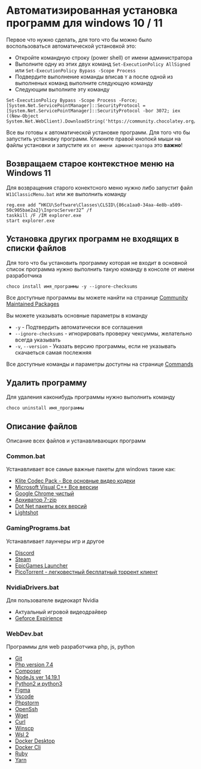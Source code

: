 # Автоматизированная установка программ для windows 10 / 11

Первое что нужно сделать, для того что бы можно было воспользоваться автоматической установкой это:

* Откройте командную строку (power shell) от имени администратора
* Выполните одну из этих двух команд `Set-ExecutionPolicy AllSigned ` или `Set-ExecutionPolicy Bypass -Scope Process`
* Подвердите выполнение команды вписав `Y` а после одной из выполненых команд выполните следующую команду
* Следующим выполните эту команду
```
Set-ExecutionPolicy Bypass -Scope Process -Force; [System.Net.ServicePointManager]::SecurityProtocol = [System.Net.ServicePointManager]::SecurityProtocol -bor 3072; iex ((New-Object System.Net.WebClient).DownloadString('https://community.chocolatey.org/install.ps1'))
```

Все вы готовы к автоматической установке программ. Для того что бы запустить установку программ. Кликните правой кнопокй мыши на файлы установки и запустите их  `от имени администратора` это <b>важно</b>!

## Возвращаем старое контекстное меню на Windows 11
Для возвращения старого конектсного меню нужно либо запустит файл `W11ClassicMenu.bat`
или же выполнить команду
```
reg.exe add “HKCU\Software\Classes\CLSID\{86ca1aa0-34aa-4e8b-a509-50c905bae2a2}\InprocServer32” /f
taskkill /F /IM explorer.exe
start explorer.exe
```

## Установка других программ не входящих в списки файлов
Для того что бы установить программу которая не входит в основной список программа нужно выполнить такую команду в консоле от имени разработчика
```
choco install имя_программы -y --ignore-checksums
```

Все доступные программы вы можете нанйти на странице [Community Maintained Packages](https://community.chocolatey.org/packages)

Вы можете указывать основные параметры в команду
* `-y` - Подтвердить автоматически все соглашения
* `--ignore-checksums` - игнорировать проверку чексуммы, желательно всегда указывать
* `-v`, `--version`  - Указать версию программы, если не указывать скачаеться самая послежняя

Все доступные команды и параметры доступны на странице [Commands](https://docs.chocolatey.org/en-us/choco/commands/)

## Удалить программу
Для удаления каконибудь программы нужно выполнить команду
```
choco uninstall имя_программы
```

## Описание файлов
Описание всех файлов и устанавливающих программ

### Common.bat
Устанавливает все самые важные пакеты для windows такие как:
* [Klite Codec Pack - Все основные видео кодеки](https://codecguide.com/)
* [Microsoft Visual C++ Все версии](https://docs.microsoft.com/ru-ru/cpp/windows/latest-supported-vc-redist?view=msvc-170)
* [Google Chrome чистый](https://www.google.com/intl/ru_ru/chrome/)
* [Архиватор 7-zip](https://www.7-zip.org/)
* [Dot Net пакеты всеx версий](https://dotnet.microsoft.com/en-us/)
* [Lightshot](https://app.prntscr.com/ru/)

### GamingPrograms.bat
Устанавливает лаунчеры игр и другое
* [Discord](https://discord.com/download)
* [Steam](https://store.steampowered.com/about/Steam?l=russian)
* [EpicGames Launcher](https://store.epicgames.com/ru/download)
* [PicoTorrent - легковестный бесплатный торрент клиент](https://picotorrent.org/)

### NvidiaDrivers.bat
Для пользователе видеокарт Nvidia
* Актуальный игровой видеодрайвер
* [Geforce Expirience](https://www.nvidia.com/ru-ru/geforce/geforce-experience/)

### WebDev.bat
Программы для web разработчика php, js, python
* [Git](https://git-scm.com/)
* [Php version 7.4](https://www.php.net/downloads.php)
* [Composer](https://getcomposer.org/)
* [NodeJs ver 14.19.1](https://nodejs.org/en/)
* [Python2 и python3](https://www.python.org/downloads/)
* [Figma](https://www.figma.com/)
* [Vscode](https://code.visualstudio.com/)
* [Phpstorm](https://www.jetbrains.com/ru-ru/phpstorm/)
* [OpenSsh](https://www.openssh.com/)
* [Wget](https://www.gnu.org/software/wget/)
* [Curl](https://curl.se/)
* [Winscp](https://winscp.net/eng/docs/lang:ru)
* [Wsl 2](https://docs.microsoft.com/ru-ru/windows/wsl/about)
* [Docker Desktop](https://www.docker.com/products/docker-desktop/)
* [Docker Cli](https://docs.docker.com/engine/reference/run/)
* [Ruby](https://www.ruby-lang.org/ru/)
* [Yarn](https://yarnpkg.com/)

